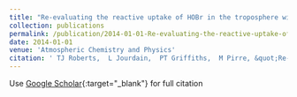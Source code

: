 ```yaml
---
title: "Re-evaluating the reactive uptake of HOBr in the troposphere with implications for the marine boundary layer and volcanic plumes"
collection: publications
permalink: /publication/2014-01-01-Re-evaluating-the-reactive-uptake-of-HOBr-in-the-troposphere-with-implications-for-the-marine-boundary-layer-and-volcanic-plumes
date: 2014-01-01
venue: 'Atmospheric Chemistry and Physics'
citation: ' TJ Roberts,  L Jourdain,  PT Griffiths,  M Pirre, &quot;Re-evaluating the reactive uptake of HOBr in the troposphere with implications for the marine boundary layer and volcanic plumes.&quot; Atmospheric Chemistry and Physics, 2014.'
---
```

Use [Google Scholar](https://scholar.google.com/scholar?q=Re+evaluating+the+reactive+uptake+of+HOBr+in+the+troposphere+with+implications+for+the+marine+boundary+layer+and+volcanic+plumes){:target="_blank"} for full citation